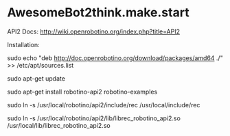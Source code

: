 # AwesomeBot2think.make.start

API2 Docs: http://wiki.openrobotino.org/index.php?title=API2

Installation: 


sudo echo "deb http://doc.openrobotino.org/download/packages/amd64 ./" >> /etc/apt/sources.list

sudo apt-get update

sudo apt-get install robotino-api2 robotino-examples


sudo ln -s /usr/local/robotino/api2/include/rec /usr/local/include/rec

sudo ln -s /usr/local/robotino/api2/lib/librec_robotino_api2.so /usr/local/lib/librec_robotino_api2.so

